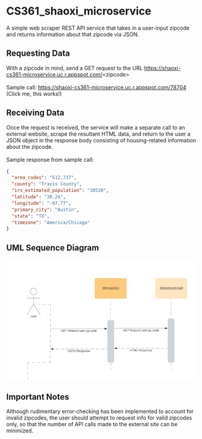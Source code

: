 # CS361_shaoxi_microservice
A simple web scraper REST API service that takes in a user-input zipcode and returns information about that zipcode via JSON.
## Requesting Data
With a zipcode in mind, send a GET request to the URL https://shaoxi-cs361-microservice.uc.r.appspot.com/<zipcode\><br/><br/>
Sample call: https://shaoxi-cs361-microservice.uc.r.appspot.com/78704  (Click me, this works!)<br/>
## Receiving Data
Once the request is received, the service will make a separate call to an external website, scrape the resultant HTML data, and return to the user a JSON object in the response body consisting of housing-related information about the zipcode.<br/><br/>
Sample response from sample call:
```json
{
  "area_codes": "512,737",
  "county": "Travis County",
  "irs_estimated_population": "38520",
  "latitude": "30.24",
  "longitude": "-97.77",
  "primary_city": "Austin",
  "state": "TX",
  "timezone": "America/Chicago"
}
```
## UML Sequence Diagram
![UML sequence](https://github.com/XiuzhuShao/CS361_shaoxi_microservice/blob/master/microservice%20uml.png)
## Important Notes
Although rudimentary error-checking has been implemented to account for invalid zipcodes, the user should attempt to request info for valid zipcodes only, so that the number of API calls made to the external site can be minimized.
